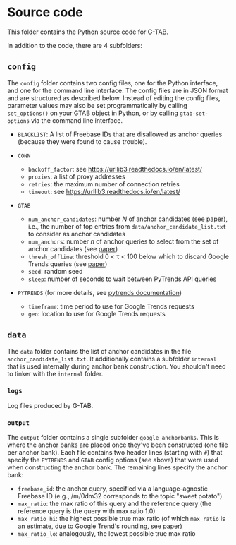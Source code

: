 # Source code

This folder contains the Python source code for G-TAB.

In addition to the code, there are 4 subfolders:

## `config`

The `config` folder contains two config files, one for the Python interface, and one for the command line interface.
The config files are in JSON format and are structured as described below.
Instead of editing the config files, parameter values may also be set programmatically by calling `set_options()` on your GTAB object in Python,
or by calling `gtab-set-options` via the command line interface.

- `BLACKLIST`: A list of Freebase IDs that are disallowed as anchor queries (because they were found to cause trouble).

- `CONN`
    - `backoff_factor`: see https://urllib3.readthedocs.io/en/latest/
    - `proxies`: a list of proxy addresses
    - `retries`: the maximum number of connection retries
    - `timeout`: see https://urllib3.readthedocs.io/en/latest/

- `GTAB`
    - `num_anchor_candidates`: number _N_ of anchor candidates (see [paper](https://arxiv.org/abs/2007.13861)), i.e., the number of top entries from `data/anchor_candidate_list.txt` to consider as anchor candidates
    - `num_anchors`: number _n_ of anchor queries to select from the set of anchor candidates (see [paper](https://arxiv.org/abs/2007.13861))
    - `thresh_offline`: threshold 0 < τ < 100 below which to discard Google Trends queries (see [paper](https://arxiv.org/abs/2007.13861))
    - `seed`: random seed
    - `sleep`: number of seconds to wait between PyTrends API queries

- `PYTRENDS` (for more details, see [pytrends documentation](https://github.com/GeneralMills/pytrends))
    - `timeframe`: time period to use for Google Trends requests
    - `geo`: location to use for Google Trends requests

## `data`

The `data` folder contains the list of anchor candidates in the file `anchor_candidate_list.txt`.
It additionally contains a subfolder `internal` that is used internally during anchor bank construction. You shouldn't need to tinker with the `internal` folder.

### `logs`

Log files produced by G-TAB.

### `output`

The `output` folder contains a single subfolder `google_anchorbanks`.
This is where the anchor banks are placed once they've been constructed (one file per anchor bank).
Each file contains two header lines (starting with `#`) that specify the `PYTRENDS` and `GTAB` config options (see above) that were used when constructing the anchor bank.
The remaining lines specify the anchor bank:

- `freebase_id`: the anchor query, specified via a language-agnostic Freebase ID (e.g., /m/0dm32 corresponds to the topic "sweet potato")
- `max_ratio`: the max ratio of this query and the reference query (the reference query is the query with max ratio 1.0)
- `max_ratio_hi`: the highest possible true max ratio (of which `max_ratio` is an estimate, due to Google Trend's rounding, see [paper](https://arxiv.org/abs/2007.13861))
- `max_ratio_lo`: analogously, the lowest possible true max ratio
